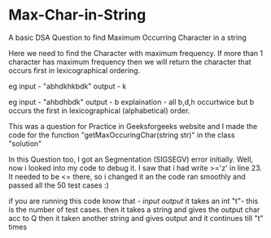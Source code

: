 # Max-Char-in-String
A basic DSA Question to find Maximum Occurring Character in a string

Here we need to find the Character with maximum frequency. If more than 1 character has maximum frequency then we will return the character that occurs first in lexicographical ordering.

eg input - "abhdkhkbdk"
output - k

eg input - "ahbdhbdk"
output - b
explaination - all b,d,h occurtwice but b occurs the first in lexicographical (alphabetical) order.


This was a question for Practice in Geeksforgeeks website and I made the code for the function "getMaxOccuringChar(string str)" in the class "solution"

In this Question too, I got an Segmentation (SIGSEGV) error initially. Well, now i looked into my code to debug it. 
I saw that i had write >='z' in line 23. It needed to be <= there, so i changed it an the code ran smoothly and passed all the 50 test cases :)

if you are running this code know that - 
*input output*
it takes an int "t"- this is the number of test cases.
then it takes a string and gives the output char acc to Q
then it taken another string and gives output and it continues till "t" times
